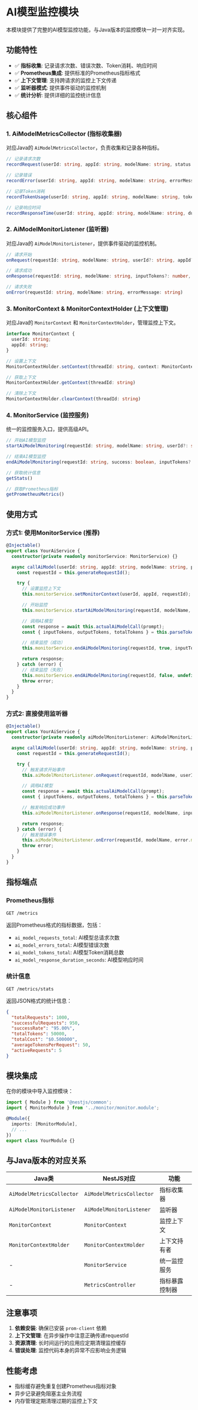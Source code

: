 # AI模型监控模块

本模块提供了完整的AI模型监控功能，与Java版本的监控模块一对一对齐实现。

## 功能特性

- ✅ **指标收集**: 记录请求次数、错误次数、Token消耗、响应时间
- ✅ **Prometheus集成**: 提供标准的Prometheus指标格式
- ✅ **上下文管理**: 支持跨请求的监控上下文传递
- ✅ **监听器模式**: 提供事件驱动的监控机制
- ✅ **统计分析**: 提供详细的监控统计信息

## 核心组件

### 1. AiModelMetricsCollector (指标收集器)
对应Java的 `AiModelMetricsCollector`，负责收集和记录各种指标。

```typescript
// 记录请求次数
recordRequest(userId: string, appId: string, modelName: string, status: string)

// 记录错误
recordError(userId: string, appId: string, modelName: string, errorMessage: string)

// 记录Token消耗
recordTokenUsage(userId: string, appId: string, modelName: string, tokenType: string, tokenCount: number)

// 记录响应时间
recordResponseTime(userId: string, appId: string, modelName: string, durationMs: number)
```

### 2. AiModelMonitorListener (监听器)
对应Java的 `AiModelMonitorListener`，提供事件驱动的监控机制。

```typescript
// 请求开始
onRequest(requestId: string, modelName: string, userId?: string, appId?: string)

// 请求成功
onResponse(requestId: string, modelName: string, inputTokens?: number, outputTokens?: number, totalTokens?: number)

// 请求失败
onError(requestId: string, modelName: string, errorMessage: string)
```

### 3. MonitorContext & MonitorContextHolder (上下文管理)
对应Java的 `MonitorContext` 和 `MonitorContextHolder`，管理监控上下文。

```typescript
interface MonitorContext {
  userId: string;
  appId: string;
}

// 设置上下文
MonitorContextHolder.setContext(threadId: string, context: MonitorContext)

// 获取上下文
MonitorContextHolder.getContext(threadId: string)

// 清除上下文
MonitorContextHolder.clearContext(threadId: string)
```

### 4. MonitorService (监控服务)
统一的监控服务入口，提供高级API。

```typescript
// 开始AI模型监控
startAiModelMonitoring(requestId: string, modelName: string, userId?: string, appId?: string)

// 结束AI模型监控
endAiModelMonitoring(requestId: string, success: boolean, inputTokens?: number, outputTokens?: number, totalTokens?: number, error?: string)

// 获取统计信息
getStats()

// 获取Prometheus指标
getPrometheusMetrics()
```

## 使用方式

### 方式1: 使用MonitorService (推荐)

```typescript
@Injectable()
export class YourAiService {
  constructor(private readonly monitorService: MonitorService) {}

  async callAiModel(userId: string, appId: string, modelName: string, prompt: string) {
    const requestId = this.generateRequestId();

    try {
      // 设置监控上下文
      this.monitorService.setMonitorContext(userId, appId, requestId);

      // 开始监控
      this.monitorService.startAiModelMonitoring(requestId, modelName, userId, appId);

      // 调用AI模型
      const response = await this.actualAiModelCall(prompt);
      const { inputTokens, outputTokens, totalTokens } = this.parseTokens(response);

      // 结束监控（成功）
      this.monitorService.endAiModelMonitoring(requestId, true, inputTokens, outputTokens, totalTokens);

      return response;
    } catch (error) {
      // 结束监控（失败）
      this.monitorService.endAiModelMonitoring(requestId, false, undefined, undefined, undefined, error.message);
      throw error;
    }
  }
}
```

### 方式2: 直接使用监听器

```typescript
@Injectable()
export class YourAiService {
  constructor(private readonly aiModelMonitorListener: AiModelMonitorListener) {}

  async callAiModel(userId: string, appId: string, modelName: string, prompt: string) {
    const requestId = this.generateRequestId();

    try {
      // 触发请求开始事件
      this.aiModelMonitorListener.onRequest(requestId, modelName, userId, appId);

      // 调用AI模型
      const response = await this.actualAiModelCall(prompt);
      const { inputTokens, outputTokens, totalTokens } = this.parseTokens(response);

      // 触发响应成功事件
      this.aiModelMonitorListener.onResponse(requestId, modelName, inputTokens, outputTokens, totalTokens);

      return response;
    } catch (error) {
      // 触发错误事件
      this.aiModelMonitorListener.onError(requestId, modelName, error.message);
      throw error;
    }
  }
}
```

## 指标端点

### Prometheus指标
```
GET /metrics
```
返回Prometheus格式的指标数据，包括：
- `ai_model_requests_total`: AI模型总请求次数
- `ai_model_errors_total`: AI模型错误次数
- `ai_model_tokens_total`: AI模型Token消耗总数
- `ai_model_response_duration_seconds`: AI模型响应时间

### 统计信息
```
GET /metrics/stats
```
返回JSON格式的统计信息：
```json
{
  "totalRequests": 1000,
  "successfulRequests": 950,
  "successRate": "95.00%",
  "totalTokens": 50000,
  "totalCost": "$0.500000",
  "averageTokensPerRequest": 50,
  "activeRequests": 5
}
```

## 模块集成

在你的模块中导入监控模块：

```typescript
import { Module } from '@nestjs/common';
import { MonitorModule } from '../monitor/monitor.module';

@Module({
  imports: [MonitorModule],
  // ...
})
export class YourModule {}
```

## 与Java版本的对应关系

| Java类 | NestJS对应 | 功能 |
|--------|------------|------|
| `AiModelMetricsCollector` | `AiModelMetricsCollector` | 指标收集器 |
| `AiModelMonitorListener` | `AiModelMonitorListener` | 监听器 |
| `MonitorContext` | `MonitorContext` | 监控上下文 |
| `MonitorContextHolder` | `MonitorContextHolder` | 上下文持有者 |
| - | `MonitorService` | 统一监控服务 |
| - | `MetricsController` | 指标暴露控制器 |

## 注意事项

1. **依赖安装**: 确保已安装 `prom-client` 依赖
2. **上下文管理**: 在异步操作中注意正确传递requestId
3. **资源清理**: 长时间运行的应用应定期清理监控缓存
4. **错误处理**: 监控代码本身的异常不应影响业务逻辑

## 性能考虑

- 指标缓存避免重复创建Prometheus指标对象
- 异步记录避免阻塞主业务流程
- 内存管理定期清理过期的监控上下文